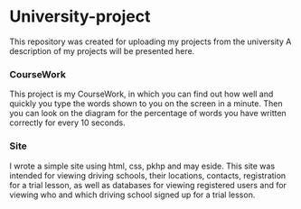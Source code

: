 # University-project
This repository was created for uploading my projects from the university 
A description of my projects will be presented here.
<h3>CourseWork</h3>
This project is my CourseWork, in which you can find out how well and quickly you type the words shown to you on the screen in a minute. Then you can look on the diagram for the percentage of words you have written correctly for every 10 seconds. 
<br>
<h3>Site</h3>
I wrote a simple site using html, css, pkhp and may eside. This site was intended for viewing driving schools, their locations, contacts, registration for a trial lesson, as well as databases for viewing registered users and for viewing who and which driving school signed up for a trial lesson.

